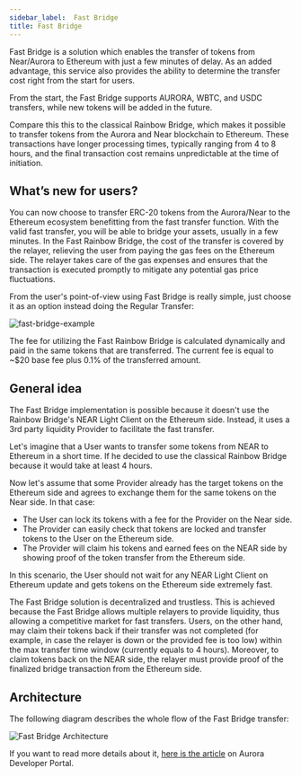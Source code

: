```yaml
---
sidebar_label: 	Fast Bridge
title: Fast Bridge
---
```


Fast Bridge is a solution which enables the transfer of tokens from Near/Aurora to Ethereum with just a few minutes of delay.
As an added advantage, this service also provides the ability to determine the transfer cost right  from the start for users.

From the start, the Fast Bridge supports AURORA, WBTC, and USDC transfers, while new tokens will be added in the future.

Compare this this to the classical Rainbow Bridge, which makes it possible to transfer tokens from the Aurora and Near blockchain to Ethereum.
These transactions have longer processing times, typically ranging from 4 to 8 hours, and the final transaction cost remains unpredictable at the time of initiation.

## What’s new for users?

You can now choose to transfer ERC-20 tokens from the Aurora/Near to the Ethereum ecosystem benefitting from the fast transfer function.
With the valid fast transfer, you will be able to bridge your assets, usually in a few minutes.
In the Fast Rainbow Bridge, the cost of the transfer is covered by the relayer, relieving the user from paying the gas fees on the Ethereum side.
The relayer takes care of the gas expenses and ensures that the transaction is executed promptly to mitigate any potential gas price fluctuations.

From the user's point-of-view using Fast Bridge is really simple, just choose it as an option instead doing the Regular Transfer:

![fast-bridge-example](/img/fast-bridge-example.png)

The fee for utilizing the Fast Rainbow Bridge is calculated dynamically and paid in the same tokens that are transferred.
The current fee is equal to ~$20 base fee plus 0.1% of the transferred amount.

## General idea

The Fast Bridge implementation is possible because it doesn't use the Rainbow Bridge's NEAR Light Client on the Ethereum side. Instead, it uses a 3rd party liquidity Provider to facilitate the fast transfer.

Let's imagine that a User wants to transfer some tokens from NEAR to Ethereum in a short time.
If he decided to use the classical Rainbow Bridge because it would take at least 4 hours.

Now let's assume that some Provider already has the target tokens on the Ethereum side and agrees to exchange them for the same tokens on the Near side. In that case:

- The User can lock its tokens with a fee for the Provider on the Near side.
- The Provider can easily check that tokens are locked and transfer tokens to the User on the Ethereum side.
- The Provider will claim his tokens and earned fees on the NEAR side by showing proof of the token transfer from the Ethereum side.

In this scenario, the User should not wait for any NEAR Light Client on Ethereum update and gets tokens on the Ethereum side extremely fast.

The Fast Bridge solution is decentralized and trustless. This is achieved because the Fast Bridge allows multiple relayers to provide liquidity, thus allowing a competitive market for fast transfers.
Users, on the other hand, may claim their tokens back if their transfer was not completed (for example, in case the relayer is down or the provided fee is too low)
within the max transfer time window (currently equals to 4 hours).
Moreover, to claim tokens back on the NEAR side, the relayer must provide proof of the finalized bridge transaction from the Ethereum side.

## Architecture

The following diagram describes the whole flow of the Fast Bridge transfer:

![Fast Bridge Architecture](/img/fast-bridge-arch.avif)

If you want to read more details about it, [here is the article](https://dev.aurora.dev/posts/fast-bridge) on Aurora Developer Portal.
